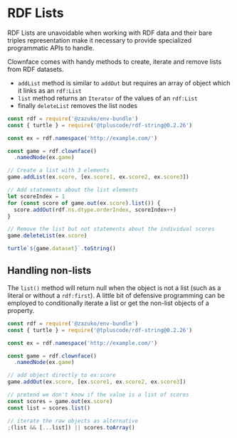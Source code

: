 # RDF Lists

RDF Lists are unavoidable when working with RDF data and their bare triples representation make it necessary to provide specialized programmatic APIs to handle.

Clownface comes with handy methods to create, iterate and remove lists from RDF datasets.

- `addList` method is similar to `addOut` but requires an array of object which it links as an `rdf:List`
- `list` method returns an `Iterator` of the values of an `rdf:List`
- finally `deleteList` removes the list nodes

<run-kit node-version="16">

```js
const rdf = require('@zazuko/env-bundle')
const { turtle } = require('@tpluscode/rdf-string@0.2.26')

const ex = rdf.namespace('http://example.com/')

const game = rdf.clownface()
  .namedNode(ex.game)

// Create a list with 3 elements 
game.addList(ex.score, [ex.score1, ex.score2, ex.score3])

// Add statements about the list elements
let scoreIndex = 1
for (const score of game.out(ex.score).list()) {
  score.addOut(rdf.ns.dtype.orderIndex, scoreIndex++)
}

// Remove the list but not statements about the individual scores
game.deleteList(ex.score)

turtle`${game.dataset}`.toString()
```

</run-kit>

## Handling non-lists

The `list()` method will return null when the object is not a list (such as a literal or without a `rdf:first`). A little bit of defensive programming can be employed to conditionally iterate a list or get the non-list objects of a property.

<run-kit node-version="16">

```js
const rdf = require('@zazuko/env-bundle')
const { turtle } = require('@tpluscode/rdf-string@0.2.26')

const ex = rdf.namespace('http://example.com/')

const game = rdf.clownface()
  .namedNode(ex.game)

// add object directly to ex:score
game.addOut(ex.score, [ex.score1, ex.score2, ex.score3])

// pretend we don't know if the value is a list of scores
const scores = game.out(ex.score)
const list = scores.list()

// iterate the raw objects as alternative
;(list && [...list]) || scores.toArray() 
```

</run-kit>
